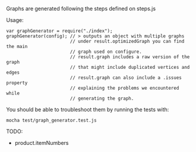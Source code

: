 Graphs are generated following the steps defined on steps.js

Usage:

    var graphGenerator = require("./index");
    graphGenerator(config); // > outputs an object with multiple graphs
                            // under result.optimizedGraph you can find the main
                            // graph used on configure.
                            // result.graph includes a raw version of the graph
                            // that might include duplicated vertices and edges
                            // result.graph can also include a .issues property
                            // explaining the problems we encountered while
                            // generating the graph.

You should be able to troubleshoot them by running the tests with:

    mocha test/graph_generator.test.js



TODO:

- product.itemNumbers
